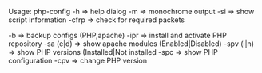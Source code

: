  Usage: php-config <options> 
 -h		=> help dialog 
 -m		=> monochrome output 
 -si		=> show script information 
 -cfrp		=> check for required packets 
 
 -b		=> backup configs (PHP,apache) 
 -ipr		=> install and activate PHP repository 
 -sa  (e|d)   	=> show apache modules (Enabled|Disabled) 
 -spv (i|n)   	=> show PHP versions (Installed|Not installed 
 -spc		=> show PHP configuration 
 -cpv		=> change PHP version 

